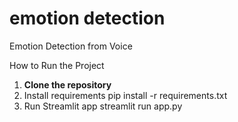 # emotion detection

 Emotion Detection from Voice

 How to Run the Project

1. **Clone the repository**
2. Install requirements
   pip install -r requirements.txt
3. Run Streamlit app
   streamlit run app.py


